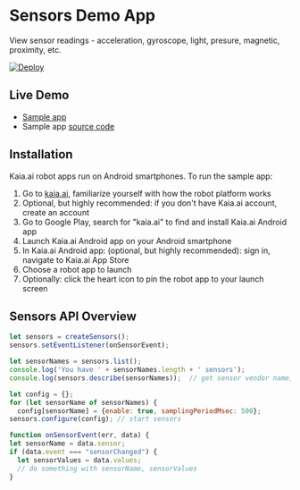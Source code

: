 # Sensors Demo App
View sensor readings - acceleration, gyroscope, light, presure, magnetic, proximity, etc.

[![Deploy](https://kaia.ai/assets/images/deploy.png)](https://kaia.ai/deploy)

## Live Demo
- [Sample app](https://kaia.ai/view-app/5a110a4cc0c25c1f565eba63)
- Sample app [source code](https://github.com/kaiaai/tree/master/sensors)

## Installation
Kaia.ai robot apps run on Android smartphones. To run the sample app:
1. Go to [kaia.ai](https://kaia.ai/), familiarize yourself with how the robot platform works
2. Optional, but highly recommended: if you don't have Kaia.ai account, create an account
3. Go to Google Play, search for "kaia.ai" to find and install Kaia.ai Android app
4. Launch Kaia.ai Android app on your Android smartphone
5. In Kaia.ai Android app: (optional, but highly recommended): sign in, navigate to Kaia.ai App Store
6. Choose a robot app to launch
7. Optionally: click the heart icon to pin the robot app to your launch screen

## Sensors API Overview
```js
let sensors = createSensors();
sensors.setEventListener(onSensorEvent);

let sensorNames = sensors.list();
console.log('You have ' + sensorNames.length + ' sensors');
console.log(sensors.describe(sensorNames));  // get sensor vendor name, resolution, etc.

let config = {};
for (let sensorName of sensorNames) {
  config[sensorName] = {enable: true, samplingPeriodMsec: 500};
sensors.configure(config); // start sensors

function onSensorEvent(err, data) {
let sensorName = data.sensor;
if (data.event === "sensorChanged") {
  let sensorValues = data.values;
  // do something with sensorName, sensorValues
}
````
